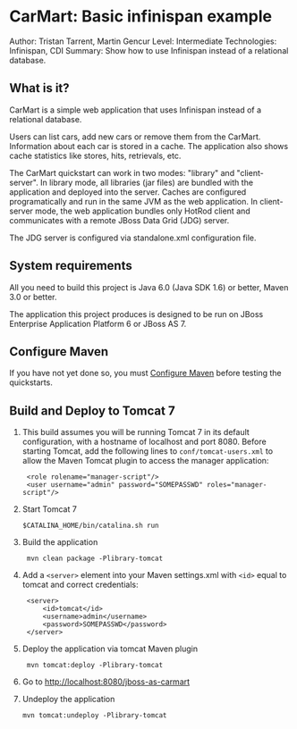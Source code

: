CarMart: Basic infinispan example
=================================
Author: Tristan Tarrent, Martin Gencur
Level: Intermediate
Technologies: Infinispan, CDI
Summary: Show how to use Infinispan instead of a relational database.

What is it?
-----------

CarMart is a simple web application that uses Infinispan instead of a relational database.

Users can list cars, add new cars or remove them from the CarMart. Information about each car is stored in a cache. The application also shows cache statistics like stores, hits, retrievals, etc.

The CarMart quickstart can work in two modes: "library" and "client-server". In library mode, all libraries (jar files) are bundled with the application and deployed into the server. Caches are configured programatically and run in the same JVM as the web application. In client-server mode, the web application bundles only HotRod client and communicates with a remote JBoss Data Grid (JDG) server.
 
The JDG server is configured via standalone.xml configuration file.


System requirements
-------------------

All you need to build this project is Java 6.0 (Java SDK 1.6) or better, Maven 3.0 or better.

The application this project produces is designed to be run on JBoss Enterprise Application Platform 6 or JBoss AS 7. 

 
Configure Maven
---------------

If you have not yet done so, you must [Configure Maven](../README.md#configure-maven-) before testing the quickstarts.


Build and Deploy to Tomcat 7
----------------------------------

1) This build assumes you will be running Tomcat 7 in its default configuration, with a hostname of localhost and port 8080. Before starting Tomcat, add the following lines to `conf/tomcat-users.xml` to allow the Maven Tomcat plugin to access the manager application:

        <role rolename="manager-script"/>
        <user username="admin" password="SOMEPASSWD" roles="manager-script"/>
    
2) Start Tomcat 7

    `$CATALINA_HOME/bin/catalina.sh run`

3) Build the application

        mvn clean package -Plibrary-tomcat

4) Add a `<server>` element into your Maven settings.xml with `<id>` equal to tomcat and correct credentials:

    
        <server>
            <id>tomcat</id>
            <username>admin</username>
            <password>SOMEPASSWD</password>
        </server>

5) Deploy the application via tomcat Maven plugin

        mvn tomcat:deploy -Plibrary-tomcat

6) Go to <http://localhost:8080/jboss-as-carmart>

7) Undeploy the application

    `mvn tomcat:undeploy -Plibrary-tomcat`
